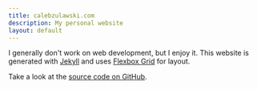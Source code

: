 ```yaml
---
title: calebzulawski.com
description: My personal website
layout: default
---
```


I generally don't work on web development, but I enjoy it.  This website is generated with [Jekyll](//jekyllrb.com) and uses [Flexbox Grid](//flexboxgrid.com) for layout.  

Take a look at the [source code on GitHub](//github.com/calebzulawski/website).
